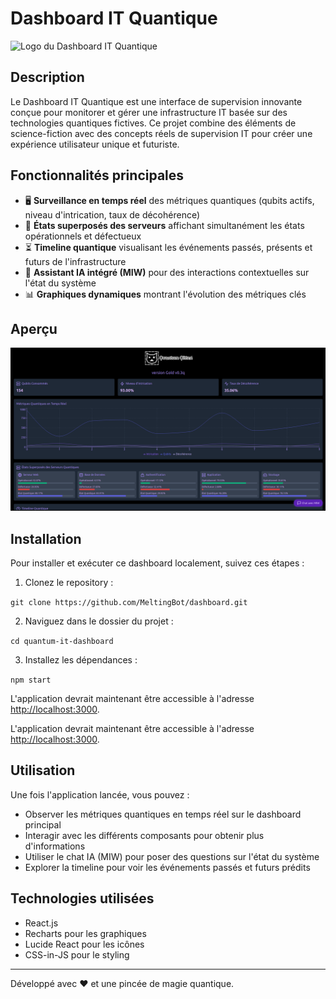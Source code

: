 # Dashboard IT Quantique

![Logo du Dashboard IT Quantique](public/quantum-logo.png)

## Description

Le Dashboard IT Quantique est une interface de supervision innovante conçue pour monitorer et gérer une infrastructure IT basée sur des technologies quantiques fictives. Ce projet combine des éléments de science-fiction avec des concepts réels de supervision IT pour créer une expérience utilisateur unique et futuriste.

## Fonctionnalités principales

- 🖥️ **Surveillance en temps réel** des métriques quantiques (qubits actifs, niveau d'intrication, taux de décohérence)
- 🔄 **États superposés des serveurs** affichant simultanément les états opérationnels et défectueux
- ⏳ **Timeline quantique** visualisant les événements passés, présents et futurs de l'infrastructure
- 🤖 **Assistant IA intégré (MIW)** pour des interactions contextuelles sur l'état du système
- 📊 **Graphiques dynamiques** montrant l'évolution des métriques clés

## Aperçu

![Capture d'écran du Dashboard](public/screenshot.png)

## Installation

Pour installer et exécuter ce dashboard localement, suivez ces étapes :

1. Clonez le repository :

`git clone https://github.com/MeltingBot/dashboard.git`

2. Naviguez dans le dossier du projet :

`cd quantum-it-dashboard`

3. Installez les dépendances :

`npm start`

L'application devrait maintenant être accessible à l'adresse [http://localhost:3000](http://localhost:3000).

L'application devrait maintenant être accessible à l'adresse [http://localhost:3000](http://localhost:3000).

## Utilisation

Une fois l'application lancée, vous pouvez :

- Observer les métriques quantiques en temps réel sur le dashboard principal
- Interagir avec les différents composants pour obtenir plus d'informations
- Utiliser le chat IA (MIW) pour poser des questions sur l'état du système
- Explorer la timeline pour voir les événements passés et futurs prédits

## Technologies utilisées

- React.js
- Recharts pour les graphiques
- Lucide React pour les icônes
- CSS-in-JS pour le styling

---

Développé avec ❤️ et une pincée de magie quantique.
